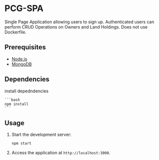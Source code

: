 # PCG-SPA
Single Page Application allowing users to sign up. Authenticated users can perform CRUD Operations on Owners and Land Holdings. Does not use Dockerfile. 

## Prerequisites
- [Node.js](https://nodejs.org/)
- [MongoDB](https://www.mongodb.com/)


## Dependencies
install depedndencies 
    
    ```bash
    npm install
    ```

## Usage

1. Start the development server:

    ```bash
    npm start
    ```

2. Access the application at `http://localhost:3000`.

